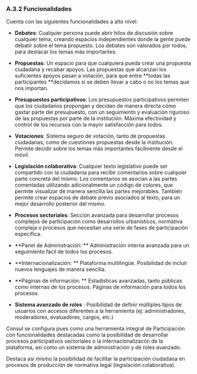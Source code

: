 ### A.3.2 Funcionalidades

Cuenta con las siguientes funcionalidades a alto nivel:

* **Debates**: Cualquier persona puede abrir hilos de discusión sobre cualquier tema, creando espacios independientes donde la gente puede debatir sobre el tema propuesto. Los debates son valorados por todos, para destacar los temas más importantes.

* **Propuestas**: Un espacio para que cualquiera pueda crear una propuesta ciudadana y recabar apoyos. Las propuestas que alcanzan los suficientes apoyos pasan a votación, para que entre **todas las participantes **decidamos si se deben llevar a cabo o no los temas que nos importan.

* **Presupuestos participativos**: Los presupuestos participativos permiten que los ciudadanos propongan y decidan de manera directa cómo gastar parte del presupuesto, con un seguimiento y evaluación riguroso de las propuestas por parte de la institución. Máxima efectividad y control de los recursos con la mayor satisfacción para todos.

* **Votaciones**: Sistema seguro de votación, tanto de propuestas ciudadanas, como de cuestiones propuestas desde la institución. Permite decidir sobre los temas más importantes fácilmente desde el móvil.

* **Legislación colaborativa**: Cualquier texto legislativo puede ser compartido con la ciudadanía para recibir comentarios sobre cualquier parte concreta del mismo. Los comentarios se asocian a las partes comentadas utilizando adicionalmente un código de colores, que permite visualizar de manera sencilla las partes mejorables. También permite crear espacios de debate previo asociados al texto, para un mejor desarrollo posterior del mismo.

* **Procesos sectoriales**: Sección avanzada para desarrollar procesos complejos de participación como desarrollos urbanísticos, normativa compleja o procesos que necesitan una serie de fases de participación específica.

* **Panel de Administración: ** Administración interna avanzada para un seguimiento fácil de todos los procesos.

* **Internacionalización: ** Plataforma multilingüe. Posibilidad de incluir nuevos lenguajes de manera sencilla.

* **Páginas de información: ** Estadísticas avanzadas, tanto públicas como internas de los procesos. Páginas de información para todos los procesos.

* **Sistema avanzado de roles** : Posibilidad de definir múltiples tipos de usuarios con accesos diferentes a la herramienta \(ej: administradores, moderadores, evaluadores, cargos, etc.\)

Consul se configura pues como una herramienta integral de Participación con funcionalidades destacadas como la posibilidad de desarrollar procesos participativos sectoriales o la internacionalizacón de la plataforma, así como un sistema de administración y de roles avanzado.

Destaca así mismo la posibilidad de facilitar la participación ciudadana en procesos de producción de normativa legal \(legislación colaborativa\).





